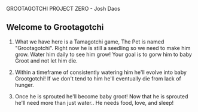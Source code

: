  GROOTAGOTCHI PROJECT ZERO - Josh Daos

## Welcome to Grootagotchi

1. What we have here is a Tamagotchi game, The Pet is named "Grootagotchi".
Right now he is still a seedling so we need to make him grow.
Water him daily to see him grow! 
Your goal is to gorw him to baby Groot and not let him die.

2. Within a timeframe of consistently watering him he'll evolve into baby Grootgotchi!
If we don't tend to him he'll eventually die from lack of hunger.

3. Once he is sprouted he'll become baby groot!
Now that he is sprouted he'll need more than just water..
He needs food, love, and sleep!


